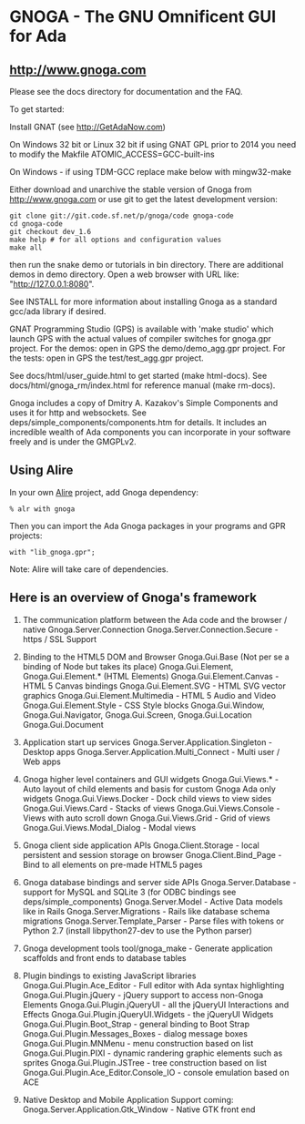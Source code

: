 # GNOGA - The GNU Omnificent GUI for Ada
## http://www.gnoga.com

Please see the docs directory for documentation and the FAQ.

To get started:

Install GNAT (see http://GetAdaNow.com)

On Windows 32 bit or Linux 32 bit if using GNAT GPL prior to 2014 you need to
modify the Makfile ATOMIC_ACCESS=GCC-built-ins

On Windows - if using TDM-GCC replace make below with mingw32-make

Either download and unarchive the stable version of Gnoga from
http://www.gnoga.com or use git to get the latest development version:

```
git clone git://git.code.sf.net/p/gnoga/code gnoga-code
cd gnoga-code
git checkout dev_1.6
make help # for all options and configuration values
make all
```

then run the snake demo or tutorials in bin directory. There are additional demos in demo directory.
Open a web browser with URL like: "http://127.0.0.1:8080".

See INSTALL for more information about installing Gnoga as a standard gcc/ada
library if desired.

GNAT Programming Studio (GPS) is available with 'make studio' which launch GPS with the
actual values of compiler switches for gnoga.gpr project.
For the demos: open in GPS the demo/demo_agg.gpr project.
For the tests: open in GPS the test/test_agg.gpr project.

See docs/html/user_guide.html to get started (make html-docs).
See docs/html/gnoga_rm/index.html for reference manual (make rm-docs).

Gnoga includes a copy of Dmitry A. Kazakov's Simple Components and uses it for http and websockets.
See deps/simple_components/components.htm for details.
It includes an incredible wealth of Ada components you can incorporate in your software freely and
is under the GMGPLv2.

## Using Alire

In your own [Alire](https://alire.ada.dev) project, add Gnoga dependency:

`% alr with gnoga`

Then you can import the Ada Gnoga packages in your programs and GPR projects:

`with "lib_gnoga.gpr";`

Note: Alire will take care of dependencies.


## Here is an overview of Gnoga's framework

1. The communication platform between the Ada code and the browser / native
      Gnoga.Server.Connection
      Gnoga.Server.Connection.Secure - https / SSL Support

2. Binding to the HTML5 DOM and Browser
      Gnoga.Gui.Base (Not per se a binding of Node but takes its place)
      Gnoga.Gui.Element, Gnoga.Gui.Element.* (HTML Elements)
      Gnoga.Gui.Element.Canvas - HTML 5 Canvas bindings
      Gnoga.Gui.Element.SVG - HTML SVG vector graphics
      Gnoga.Gui.Element.Multimedia - HTML 5 Audio and Video
      Gnoga.Gui.Element.Style - CSS Style blocks
      Gnoga.Gui.Window, Gnoga.Gui.Navigator, Gnoga.Gui.Screen,
      Gnoga.Gui.Location
      Gnoga.Gui.Document

3. Application start up services
      Gnoga.Server.Application.Singleton - Desktop apps
      Gnoga.Server.Application.Multi_Connect - Multi user / Web apps

4. Gnoga higher level containers and GUI widgets
      Gnoga.Gui.Views.* - Auto layout of child elements and basis for
                          custom Gnoga Ada only widgets
      Gnoga.Gui.Views.Docker - Dock child views to view sides
      Gnoga.Gui.Views.Card - Stacks of views
      Gnoga.Gui.Views.Console - Views with auto scroll down
      Gnoga.Gui.Views.Grid - Grid of views
      Gnoga.Gui.Views.Modal_Dialog - Modal views

5. Gnoga client side application APIs
      Gnoga.Client.Storage - local persistent and session storage on browser
      Gnoga.Client.Bind_Page - Bind to all elements on pre-made HTML5 pages

6. Gnoga database bindings and server side APIs
      Gnoga.Server.Database - support for MySQL and SQLite 3
	(for ODBC bindings see deps/simple_components)
      Gnoga.Server.Model - Active Data models like in Rails
      Gnoga.Server.Migrations - Rails like database schema migrations
      Gnoga.Server.Template_Parser - Parse files with tokens or Python 2.7
           (install libpython27-dev to use the Python parser)

7. Gnoga development tools
      tool/gnoga_make - Generate application scaffolds
                        and front ends to database tables

8. Plugin bindings to existing JavaScript libraries
      Gnoga.Gui.Plugin.Ace_Editor - Full editor with Ada syntax highlighting
      Gnoga.Gui.Plugin.jQuery - jQuery support to access non-Gnoga Elements
      Gnoga.Gui.Plugin.jQueryUI - all the jQueryUI Interactions and Effects
      Gnoga.Gui.Plugin.jQueryUI.Widgets - the jQueryUI Widgets
      Gnoga.Gui.Plugin.Boot_Strap - general binding to Boot Strap
      Gnoga.Gui.Plugin.Messages_Boxes - dialog message boxes
      Gnoga.Gui.Plugin.MNMenu - menu construction based on list
      Gnoga.Gui.Plugin.PIXI - dynamic randering graphic elements such as sprites
      Gnoga.Gui.Plugin.JSTree - tree construction based on list
      Gnoga.Gui.Plugin.Ace_Editor.Console_IO - console emulation based on ACE

9. Native Desktop and Mobile Application Support coming:
      Gnoga.Server.Application.Gtk_Window - Native GTK front end
